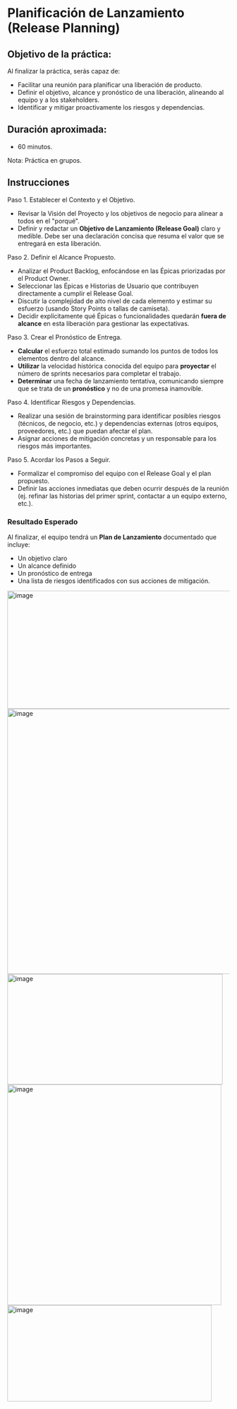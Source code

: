 # Planificación de Lanzamiento (Release Planning)

## Objetivo de la práctica:
Al finalizar la práctica, serás capaz de:
-   Facilitar una reunión para planificar una liberación de producto.
-   Definir el objetivo, alcance y pronóstico de una liberación, alineando al equipo y a los stakeholders.
-   Identificar y mitigar proactivamente los riesgos y dependencias.

## Duración aproximada:
-   60 minutos.

Nota: Práctica en grupos.
## Instrucciones
Paso 1. Establecer el Contexto y el Objetivo.
-   Revisar la Visión del Proyecto y los objetivos de negocio para alinear a todos en el "porqué".
-   Definir y redactar un **Objetivo de Lanzamiento (Release Goal)** claro y medible. Debe ser una declaración concisa que resuma el valor que se entregará en esta liberación.

Paso 2. Definir el Alcance Propuesto.
-   Analizar el Product Backlog, enfocándose en las Épicas priorizadas por el Product Owner.
-   Seleccionar las Épicas e Historias de Usuario que contribuyen directamente a cumplir el Release Goal.
-   Discutir la complejidad de alto nivel de cada elemento y estimar su esfuerzo (usando Story Points o tallas de camiseta).
-   Decidir explícitamente qué Épicas o funcionalidades quedarán **fuera de alcance** en esta liberación para gestionar las expectativas.

Paso 3. Crear el Pronóstico de Entrega.
-   **Calcular** el esfuerzo total estimado sumando los puntos de todos los elementos dentro del alcance.
-   **Utilizar** la velocidad histórica conocida del equipo para **proyectar** el número de sprints necesarios para completar el trabajo.
-   **Determinar** una fecha de lanzamiento tentativa, comunicando siempre que se trata de un **pronóstico** y no de una promesa inamovible.

Paso 4. Identificar Riesgos y Dependencias.
-   Realizar una sesión de brainstorming para identificar posibles riesgos (técnicos, de negocio, etc.) y dependencias externas (otros equipos, proveedores, etc.) que puedan afectar el plan.
-   Asignar acciones de mitigación concretas y un responsable para los riesgos más importantes.

Paso 5. Acordar los Pasos a Seguir.
-   Formalizar el compromiso del equipo con el Release Goal y el plan propuesto.
-   Definir las acciones inmediatas que deben ocurrir después de la reunión (ej. refinar las historias del primer sprint, contactar a un equipo externo, etc.).

### Resultado Esperado
Al finalizar, el equipo tendrá un **Plan de Lanzamiento** documentado que incluye:
- Un objetivo claro
- Un alcance definido
- Un pronóstico de entrega
- Una lista de riesgos identificados con sus acciones de mitigación.

<img width="520" height="267" alt="image" src="https://github.com/user-attachments/assets/c1af0d82-30fd-4278-8e8b-5302f2065e6e" />

<img width="508" height="600" alt="image" src="https://github.com/user-attachments/assets/25bff66e-d4a0-440b-a7e6-4501c38dd2de" />

<img width="488" height="250" alt="image" src="https://github.com/user-attachments/assets/17b93e92-7720-42dd-abb9-429c61424ec4" />

<img width="485" height="499" alt="image" src="https://github.com/user-attachments/assets/f9004c08-86dc-4405-ba24-eb8095fb4540" />

<img width="463" height="218" alt="image" src="https://github.com/user-attachments/assets/523542c5-163e-4f8f-94f1-ce7a9b368ca8" />
